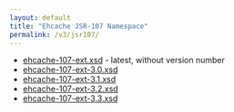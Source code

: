 ```yaml
---
layout: default
title: "Ehcache JSR-107 Namespace"
permalink: /v3/jsr107/
---
```


* [ehcache-107-ext.xsd](/schema/ehcache-107-ext.xsd) - latest, without version number
* [ehcache-107-ext-3.0.xsd](/schema/ehcache-107-ext-3.0.xsd)
* [ehcache-107-ext-3.1.xsd](/schema/ehcache-107-ext-3.1.xsd)
* [ehcache-107-ext-3.2.xsd](/schema/ehcache-107-ext-3.2.xsd)
* [ehcache-107-ext-3.3.xsd](/schema/ehcache-107-ext-3.3.xsd)

